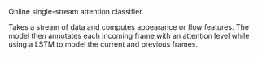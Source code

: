 Online single-stream attention classifier.

Takes a stream of data and computes appearance or flow features. The model then annotates each incoming frame with an attention level while using a LSTM to model the current and previous frames.
